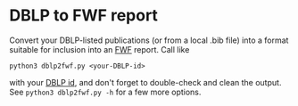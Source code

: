 # DBLP to FWF report

Convert your DBLP-listed publications (or from a local .bib file) into a format suitable for inclusion into an [FWF](https://fwf.ac.at) report. Call like

	python3 dblp2fwf.py <your-DBLP-id>

with your [DBLP id](https://blog.dblp.org/2020/08/18/new-dblp-url-scheme-and-api-changes/), and don't forget to double-check and clean the output. See `python3 dblp2fwf.py -h` for a few more options.
